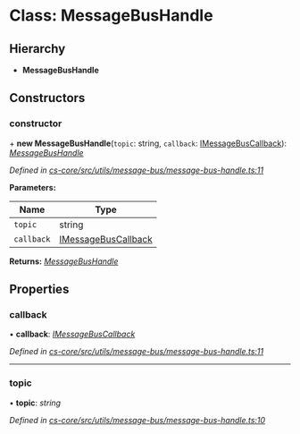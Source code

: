 # Class: MessageBusHandle

## Hierarchy

* **MessageBusHandle**

## Constructors

###  constructor

\+ **new MessageBusHandle**(`topic`: string, `callback`: [IMessageBusCallback](../interfaces/_cs_core_src_utils_message_bus_message_bus_handle_.imessagebuscallback.md)): *[MessageBusHandle](_cs_core_src_utils_message_bus_message_bus_handle_.messagebushandle.md)*

*Defined in [cs-core/src/utils/message-bus/message-bus-handle.ts:11](https://github.com/RichardHovenkamp/csnext/blob/872f0bfe/packages/cs-core/src/utils/message-bus/message-bus-handle.ts#L11)*

**Parameters:**

Name | Type |
------ | ------ |
`topic` | string |
`callback` | [IMessageBusCallback](../interfaces/_cs_core_src_utils_message_bus_message_bus_handle_.imessagebuscallback.md) |

**Returns:** *[MessageBusHandle](_cs_core_src_utils_message_bus_message_bus_handle_.messagebushandle.md)*

## Properties

###  callback

• **callback**: *[IMessageBusCallback](../interfaces/_cs_core_src_utils_message_bus_message_bus_handle_.imessagebuscallback.md)*

*Defined in [cs-core/src/utils/message-bus/message-bus-handle.ts:11](https://github.com/RichardHovenkamp/csnext/blob/872f0bfe/packages/cs-core/src/utils/message-bus/message-bus-handle.ts#L11)*

___

###  topic

• **topic**: *string*

*Defined in [cs-core/src/utils/message-bus/message-bus-handle.ts:10](https://github.com/RichardHovenkamp/csnext/blob/872f0bfe/packages/cs-core/src/utils/message-bus/message-bus-handle.ts#L10)*
